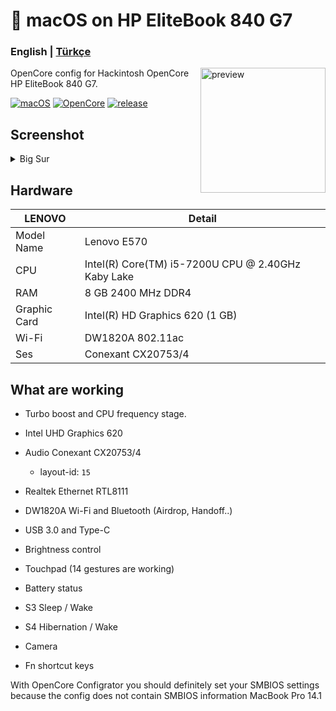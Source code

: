 <!-- omit in toc -->
#  macOS on HP EliteBook 840 G7

<h3> 
    English |
    <a href="https://github.com/relaxewdy/Thinkpad-E570-Hackintosh-OpenCore/blob/main/README-tr.md">Türkçe</a>
</h3>

<img align="right" src="https://i.loli.net/2021/02/17/KqIEFsp6SjneLTY.png" width="200px" alt="preview">

OpenCore config for Hackintosh OpenCore HP EliteBook 840 G7.

[![macOS](https://img.shields.io/badge/macOS-11.0.1-orange)](https://www.apple.com/tr/macos/big-sur/)
[![OpenCore](https://img.shields.io/badge/OpenCore-0.6.6-9cf)](https://github.com/acidanthera/OpenCorePkg)
[![release](https://img.shields.io/badge/download-lastest%20version-blue.svg)](https://github.com/relaxewdy/Thinkpad-E570-Hackintosh-OpenCore/releases/tag/relaxewdy)

## Screenshot
<details>
<summary>Big Sur</summary>

![](https://i.loli.net/2021/02/17/svA1zWm6CrGBDu3.png)

</details>

<!-- omit in toc -->
## Hardware

| **LENOVO** | Detail                                                  |
| ------------------- | ------------------------------------------- |
| Model Name      | Lenovo E570      |
| CPU              | Intel(R) Core(TM) i5-7200U CPU @ 2.40GHz Kaby Lake             |
| RAM           | 8 GB 2400 MHz DDR4    |
| Graphic Card | Intel(R) HD Graphics 620 (1 GB)                     |
| Wi-Fi             | DW1820A 802.11ac |
| Ses       | Conexant CX20753/4                       |

## What are working

- Turbo boost and CPU frequency stage.

- Intel UHD Graphics 620 

- Audio Conexant CX20753/4 
  - layout-id: `15`

- Realtek Ethernet RTL8111

- DW1820A Wi-Fi and Bluetooth (Airdrop, Handoff..)

- USB 3.0 and Type-C

- Brightness control

- Touchpad (14 gestures are working)

- Battery status

- S3 Sleep / Wake

- S4 Hibernation / Wake

- Camera

- Fn shortcut keys

 
With OpenCore Configrator you should definitely set your SMBIOS settings because the config does not contain SMBIOS information MacBook Pro 14.1

